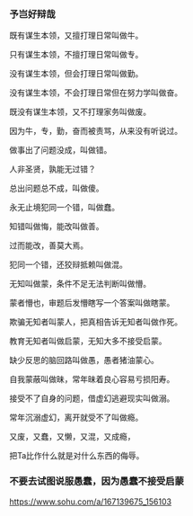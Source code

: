 ### 予岂好辩哉

既有谋生本领，又擅打理日常叫做牛。

只有谋生本领，不擅打理日常叫做专。

没有谋生本领，但会打理日常叫做勤。

没有谋生本领，不会打理日常但在努力学叫做奋。

既没有谋生本领，又不打理家务叫做废。

因为牛，专，勤，奋而被责骂，从来没有听说过。

做事出了问题没成，叫做错。

人非圣贤，孰能无过错？

总出问题总不成，叫做傻。

永无止境犯同一个错，叫做蠢。

知错叫做悔，能改叫做善。

过而能改，善莫大焉。

犯同一个错，还狡辩抵赖叫做混。

无知叫做蒙，条件不足无法判断叫做懵。

蒙者懵也，审题后发懵瞎写一个答案叫做瞎蒙。

欺骗无知者叫蒙人，把真相告诉无知者叫做作死。

教育无知者叫做启蒙，无知大多不接受启蒙。

缺少反思的脑回路叫做愚，愚者猪油蒙心。

自我蒙蔽叫做昧，常年昧着良心容易亏损阳寿。

接受不了自身的问题，借虚幻逃避现实叫做溺。

常年沉溺虚幻，离开就受不了叫做瘾。

又废，又蠢，又懒，又混，又成瘾，

把Ta比作什么就是对什么东西的侮辱。

### 不要去试图说服愚蠢，因为愚蠢不接受启蒙
https://www.sohu.com/a/167139675_156103
